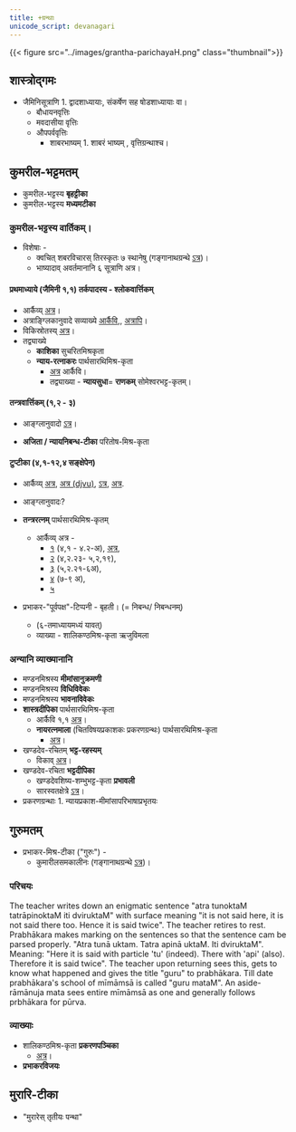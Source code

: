 ```yaml
---
title: +ग्रन्थाः
unicode_script: devanagari
---
```


{{< figure src="../images/grantha-parichayaH.png"  class="thumbnail">}}


## शास्त्रोद्गमः
- जैमिनिसूत्राणि 1. द्वादशाध्यायाः, संकर्षेण सह षोडशाध्यायाः वा। 
  - बौधायनवृत्तिः
  - मवदासीया वृत्तिः
  - औपपर्ववृत्तिः
    - शाबरभाष्यम् 1. शाबरं भाष्यम् , वृत्तिग्रन्थाश्च। 

## कुमरील-भट्टमतम्
- कुमरील-भट्टस्य **बृहट्टीका**
- कुमरील-भट्टस्य **मध्यमटीका**

### कुमरील-भट्टस्य **वार्तिकम्**।
- विशेषाः -  
  - क्वचित् शबरविचारस् तिरस्कृतः ७ स्थानेषु (गङ्गानाथग्रन्थे [ऽत्र](https://archive.org/stream/PurvaMimamsaInItsSourcesDr.GanganathJha/Purva%20Mimamsa%20In%20Its%20Sources%20-%20Dr.%20Ganganath%20Jha#page/n36/mode/1up))।
  - भाष्यादाव् अवर्तमानानि ६ सूत्राणि अत्र।  
        
#### प्रथमाध्याये (जैमिनी १,१) **तर्कपादस्य** \- **श्लोकवार्त्तिकम्**
- आर्कैव्य् [अत्र](https://archive.org/details/in.ernet.dli.2015.273885)।  
- अत्राङ्ग्लिकानुवादे सव्याख्ये [आर्कैवि](https://archive.org/stream/slokavartika015341mbp#page/n3/mode/2up),, [अत्रापि](https://archive.org/details/ShlokaVartikaOfKumarilaBhattaGanganathJha)।
- विकिस्रोतस्य् [अत्र](https://sa.wikisource.org/wiki/%E0%A4%B6%E0%A5%8D%E0%A4%B2%E0%A5%8B%E0%A4%95%E0%A4%B5%E0%A4%BE%E0%A4%B0%E0%A5%8D%E0%A4%A4%E0%A4%BF%E0%A4%95%E0%A4%AE%E0%A5%8D)।  
- तद्व्याख्ये
    - **काशिका** सुचरितमिश्रकृता
    - **न्याय-रत्नाकरः** पार्थसारथिमिश्र-कृता
        - [अत्र](https://archive.org/details/SlokavarttikaNyayaratnakara) आर्कैवि।
        - तद्व्याख्या - **न्यायसुधा**= **राणकम्**  सोमेश्वरभट्ट-कृतम्।

#### तन्त्रवार्त्तिकम् (१,२ \- ३)
- आङ्ग्लानुवादो [ऽत्र](https://archive.org/stream/in.ernet.dli.2015.19900/2015.19900.Tantra-Vartika-Of-Kumarila--Bhatta#page/n0/mode/2up)।  
    
- **अजिता / न्यायनिबन्ध-टीका** परितोष-मिश्र-कृता

#### टुप्टीका (४,१-१२,४ सङ्क्षेपेन)  
- आर्कैव्य् [अत्र](https://archive.org/details/in.ernet.dli.2015.368819), [अत्र (djvu)](https://archive.org/details/Tuptika.of.Kumaril.Bhatt), [ऽत्र](https://archive.org/stream/in.ernet.dli.2015.487267/2015.487267.Tupteeka#page/n5/mode/2up), [अत्र](https://archive.org/stream/tuptikak00kuma#page/242/mode/2up).  
- आङ्ग्लानुवादः?  
- **तन्त्ररत्नम्** पार्थसारथिमिश्र-कृतम्
    - आर्कैव्य् अत्र -
        - [१](https://archive.org/stream/in.ernet.dli.2015.281119/2015.281119.The-Tantraratnam#page/n7/mode/2up) (४,१ \- ४.२-अ), [अत्र](https://archive.org/stream/in.ernet.dli.2015.281119/2015.281119.The-Tantraratnam#page/n149/mode/2up),  
        - [२](https://archive.org/stream/TantraRatnaTupitikaBhashyaParthasarathiMisharaGopinathKavirajVolume2SampoornanadUniversity/Tantra%20Ratna%20Tupitika%20Bhashya%20Parthasarathi%20Mishara%20Gopinath%20Kaviraj%20Volume%202%20Sampoornanad%20University#page/n13/mode/2up) (४,२.२३\- ५,२,१९),
        - [३](https://archive.org/details/TantraRatnaTupitikaBhashyaParthasarathiMisharaRamanathaDikshitarT.V.Volume3SampoornanadUniversity) (५,२.२१-६अ),
        - [४](https://archive.org/details/in.ernet.dli.2015.383273) (७-९ अ),
        - [५](https://archive.org/details/in.ernet.dli.2015.383272)  

- प्रभाकर\-"पूर्वपक्ष"\-टिप्पनी \- बृहती। (= निबन्ध/ निबन्धनम्)
    - (६-तमाध्यायमध्यं यावत्)
    - व्याख्या \- शालिकण्ठमिश्र-कृता ऋजुविमला

### अन्यानि व्याख्यानानि
- मण्डनमिश्रस्य **मीमांसानुक्रमणी**
- मण्डनमिश्रस्य **विधिविवेकः**
- मण्डनमिश्रस्य **भावनाविवेकः**
- **शास्त्रदीपिका‌** पार्थसारथिमिश्र-कृता  
    - आर्कैवि १,१ [अत्र](https://archive.org/details/astradipika00part)।  
    - **नायरत्नमाला** (चितविषयप्रकाशकः प्रकरणग्रन्थः) पार्थसारथिमिश्र-कृता
        - [अत्र](https://archive.org/details/nyayaratnamala00part)।  
- खण्डदेव-रचितम् **भट्ट-रहस्यम्**
    - विकाव् [अत्र](https://sa.wikisource.org/wiki/%E0%A4%AD%E0%A4%BE%E0%A4%9F%E0%A5%8D%E0%A4%9F%E0%A4%B0%E0%A4%B9%E0%A4%B8%E0%A5%8D%E0%A4%AF%E0%A4%AE%E0%A5%8D)।  
- खण्डदेव-रचिता **भट्टदीपिका**
    - खण्डदेवशिष्य-शम्भुभट्ट-कृता  **प्रभावली**
    - सारस्वतक्षेत्रे [ऽत्र](http://shiva.iiit.ac.in/SabdaSaarasvataSarvasvam/index.php/Mimamsa:Bhattadipika)।
- प्रकरणग्रन्थाः 1. न्यायप्रकाश-मीमांसापरिभाषाप्रभृतयः 

## गुरुमतम्
- प्रभाकर-मिश्र-टीका ("गुरुः") -
    - कुमारीलसमकालीनः (गङ्गानाथग्रन्थे [ऽत्र](https://archive.org/stream/PurvaMimamsaInItsSourcesDr.GanganathJha/Purva%20Mimamsa%20In%20Its%20Sources%20-%20Dr.%20Ganganath%20Jha#page/n36/mode/1up))।

### परिचयः
The teacher writes down an enigmatic sentence "atra tunoktaM tatrāpinoktaM iti dviruktaM" with surface meaning "it is not said here, it is not said there too. Hence it is said twice". The teacher retires to rest. Prabhākara makes marking on the sentences so that the sentence cam be parsed properly. "Atra tunā uktam. Tatra apinā uktaM. Iti dviruktaM". Meaning: "Here it is said with particle 'tu' (indeed). There with 'api' (also). Therefore it is said twice". The teacher upon returning sees this, gets to know what happened and gives the title "guru" to prabhākara. Till date prabhākara's school of mīmāmsā is called "guru mataM". An aside- rāmānuja mata sees entire mīmāmsā as one and generally follows prbhākara for pūrva.

### व्याख्याः
- शालिकण्ठमिश्र-कृता **प्रकरणपञ्चिका**
    - [अत्र](https://archive.org/stream/PrakaranaPanchikaOfShalinathMishraWithNyayaSiddhiBHUNo.4Pt.A.SubrahmanyaSastri/Prakarana%20Panchika%20of%20Shalinath%20Mishra%20with%20Nyaya%20Siddhi%20BHU%20No.4%20-%20Pt.%20A.%20Subrahmanya%20Sastri#page/n49/mode/2up)।
- **प्रभाकरविजयः**  
            
## मुरारि-टीका
- "मुरारेस् तृतीयः पन्था"